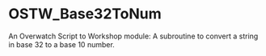 # OSTW_Base32ToNum
An Overwatch Script to Workshop module: A subroutine to convert a string in base 32 to a base 10 number.